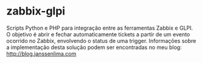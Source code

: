 zabbix-glpi
===========

Scripts Python e PHP para integração entre as ferramentas Zabbix e GLPI. O objetivo é abrir e fechar automaticamente tickets a partir de um evento ocorrido no Zabbix, envolvendo o status de uma trigger. Informações sobre a implementação desta solução podem ser encontradas no meu blog:
http://blog.janssenlima.com
